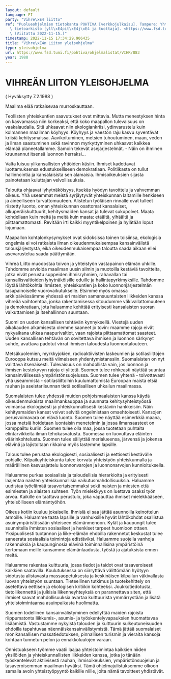 ```yaml
---
layout: default
language: FI
party: "Vihre\xE4 liitto"
ref: "Puolueohjelmien tietokanta POHTIVA [verkkojulkaisu]. Tampere: Yhteiskuntatieteellinen\
  \ tietoarkisto [yll\xE4pit\xE4j\xE4 ja tuottaja]. <https://www.fsd.tuni.fi/pohtiva>.\
  \ (Viitattu 2022-11-15.)"
timestamp: 2022-11-15 17:34:29.906435
title: "Vihre\xE4n Liiton yleisohjelma"
type: yleisohjelma
url: https://www.fsd.tuni.fi/pohtiva/ohjelmalistat/VIHR/883
year: 1988
---
```



# VIHREÄN LIITON YLEISOHJELMA


( Hyväksytty 7.2.1988 )


Maailma elää ratkaisevaa murroskauttaan.


Teollisten yhteiskuntien saavutukset ovat mittavia. Mutta menestyksen hinta on kasvamassa niin korkeaksi, että koko maapallon tulevaisuus on vaakalaudalla. Sitä uhkaavat niin ekologiankriisi, ydinvarustelu kuin kolmannen maailman köyhyys. Köyhyys ja väestön raju kasvu syventävät kriisiä kehitysmaissa. Aavikoituminen, metsien tuhoutuminen, maan, veden ja ilman saastuminen sekä ravinnon myrkyttyminen uhkaavat kaikkea elämää planeetallamme. Samoin tekevät asejärjestelmät. - Näin on ihminen kruunannut itsensä luonnon herraksi...


Valta luisuu ylikansallisten yhtiöiden käsiin. Ihmiset kadottavat luottamuksensa edustukselliseen demokratiaan. Politiikasta on tullut hallinnointia ja kansalaisista sen alamaisia. Ihmisoikeuksien sijasta painotetaan kuluttajan velvollisuuksia.


Taloutta ohjaavat lyhytnäköisyys, itsekäs hyödyn tavoittelu ja vahvemman oikeus. Yhä useammat meistä syrjäytyvät yhteiskunnan laitamille henkiseen ja aineelliseen turvattomuuteen. Alistetun työläisen rinnalle ovat tulleet riistetty luonto, oman yhteiskunnan osattomat kansalaiset, alkuperäiskulttuurit, kehitysmaiden kansat ja tulevat sukupolvet. Maata kohdellaan kuin meitä ja meitä kuin maata: etäältä, ylhäältä ja piittaamattomasti. Revitään irti kaikki myyntikelpoinen ja hylätään loput lojumaan.


Maapallon kohtalonkysymykset ovat sidoksissa toinen toisiinsa, ekologisia ongelmia ei voi ratkaista ilman oikeudenmukaisempaa kansainvälistä talousjärjestystä, eikä oikeudenmukaisempaa taloutta saada aikaan ellei asevarustelua saada päättymään.


Vihreä Liitto muodostaa toivon ja yhteistyön vastapainon elämän uhkille. Tahdomme arvioida maailman uusin silmin ja muotoilla kestäviä tavoitteita, jotka eivät perustu suppeiden ihmisryhmien, rahavallan tai kansallisvaltioiden lyhytnäköisille eduille ja hallintapyrkimyksille. Tahdomme löytää lähtökohtia ihmisten, yhteiskuntien ja koko luonnonjärjestelmän tasapainoiselle vuorovaikutukselle. Etsimme myös omassa arkkipäivässämme yhdessä eri maiden samansuuntaisten liikkeiden kanssa vihreää vaihtoehtoa, jonka rakentamisessa sitoudumme väkivallattomuuteen ja demokratiaan, jota haluamme kehittää erityisesti kansalaisten suoran vaikuttamisen ja itsehallinnon suuntaan.


Suomi on uuden kansallisen tehtävän kynnyksellä. Viestejä uuden aikakauden alkamisesta olemme saaneet jo tovin: maamme rajoja eivät nykyaikana uhkaa naapurivaltiot, vaan rajoista piittaamattomat saasteet. Uuden kansallisen tehtävän on sovitettava ihmisen ja luonnon särkynyt suhde, avattava padotut virrat ihmisen taloudesta luonnontalouteen.


Metsäkuolemien, myrkkyjokien, radioaktiivisten laskeumien ja sotilasliittojen Eurooppa kutsuu meitä viimeiseen yhdentymistanssiin. Suomalaisten on nyt valittava itsenäisesti. Tulevaisuus on mahdollista vain, jos luonnon ja ihmisen kestokyvyn rajoja ei ylitetä. Suomen tulee rohkeasti näyttää suuntaa kansainvälisessä ympäristönsuojelussa. Suomen tulee yhtenä - toivottavasti yhä useammista - sotilasliittoihin kuulumattomista Euroopan maista etsiä rauhan ja aseistariisunnan tietä sotilaallisen uhkailun maailmassa.


Suomalaisten tulee yhdessä muiden pohjoismaalaisten kanssa käydä oikeudenmukaista maailmankauppaa ja suunnata kehitysyhteistyössä voimansa ekologisesti ja yhteiskunnallisesti kestäviin hankkeisiin. Näin kehitysmaiden kansat voivat selvitä ongelmistaan omaehtoisesti. Kansojen perusvoimavara on elävä luonto. Suomen tulee näyttää esimerkkiä maana, jossa metsiä hoidetaan luontaisin menetelmin ja jossa ilmansaasteet on kamppailtu kuriin. Suomen tulee olla maa, jossa tuotetaan puhtaita elintarvikkeita ilman tehokasvatusta. Suomessa on luovuttava eläinten väärinkohtelusta. Suomen tulee säilyttää merialueensa, järvensä ja jokensa elävinä ja lajistoltaan rikkaina myös lastemme lapsille. 


Talous tulee perustaa ekologisesti, sosiaalisesti ja eettisesti kestävälle pohjalle. Kilpailuyhteiskunta tulee korvata yhteistyön yhteiskunnalla ja määrällinen kasvuajattelu luonnonvarojen ja luonnonarvojen kunnioituksella.


Haluamme purkaa sosiaalisia ja taloudellisia hierarkioita ja erityisesti laajentaa naisten yhteiskunnallisia vaikutusmahdollisuuksia. Haluamme uudistaa työelämää tasavertaisemmaksi sekä naisten ja miesten että esimiesten ja alaisten suhteen. Työn mielekkyys on luettava osaksi työn arvoa. Kaikille on taattava perustulo, joka vapauttaa ihmiset mielekkääseen, yhteisölliseen elämäntyöhön.


Oikeus kotiin kuuluu jokaiselle. Ihmisiä ei saa jättää asunnoilla keinottelun armoille. Haluamme taata lapsille ja vanhuksille hyvät lähtökohdat osallistua asuinympäristössään yhteiseen elämänmenoon. Kylät ja kaupungit tulee suunnitella ihmisten sosiaaliset ja henkiset tarpeet huomioon ottaen. Yksipuolisesti tuotannon ja liike-elämän ehdoilla rakennetut keskustat tulee saneerata sosiaalisia toimintoja edistäviksi. Haluamme suojella vanhoja rakennuksia ja kaupunginosia elävinä toiminnallisina ympäristöinä kertomaan meille kansamme elämänlaadusta, työstä ja ajatuksista ennen meitä.


Haluamme rakentaa kulttuuria, jossa tiedot ja taidot ovat tasaveroisesti kaikkien saatavilla. Koulutuksessa on siirryttävä välittömään hyötyyn sidotusta alistavasta massaopetuksesta ja keskinäisen kilpailun väkivallasta luovan yhteistyön suuntaan. Tieteellinen tutkimus ja tuotekehittely on asetettava eettisen ja ekologisen kritiikin kohteeksi. Joukkotiedotusta, tietoliikennettä ja julkisia liikenneyhteyksiä on parannettava siten, että ihmiset saavat mahdollisuuksia avartaa kulttuurista ymmärrystään ja lisätä yhteistoimintaansa asuinpaikasta huolimatta.


Suomen todellinen kansainvälistyminen edellyttää maiden rajoista riippumatonta liikkumis-, asumis- ja työskentelyvapauksien huomattavaa lisäämistä. Vastustamme nykyistä talouden ja kulttuurin sulkeutuneisuuden ehdoilla tapahtuvaa näennäiskansainvälistymistä. Tämä jättää suomalaiset monikansallisen massatiedotuksen, pinnallisen turismin ja vieraita kansoja kohtaan tunnetun pelon ja ennakkoluulojen varaan.


Onnistuakseen työmme vaatii laajaa yhteistoimintaa kaikkien niiden yksilöiden ja yhteiskunnallisten liikkeiden kanssa, jotka jo tänään työskentelevät aktiivisesti rauhan, ihmisoikeuksien, ympäristönsuojelun ja tasaveroisemman maailman hyväksi. Tämä ohjelmajulistuksemme olkoon samalla avoin yhteistyöpyyntö kaikille niille, joita nämä tavoitteet yhdistävät.



